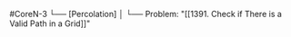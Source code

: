 #CoreN-3
└── [Percolation]
    │
    └── Problem: "[[1391. Check if There is a Valid Path in a Grid]]"